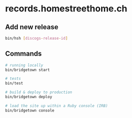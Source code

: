 # records.homestreethome.ch

## Add new release

```sh
bin/hsh [discogs-release-id]
```

## Commands

```sh
# running locally
bin/bridgetown start

# tests
bin/test

# build & deploy to production
bin/bridgetown deploy

# load the site up within a Ruby console (IRB)
bin/bridgetown console
```

